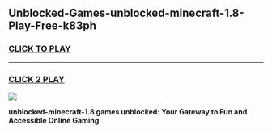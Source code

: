 
## Unblocked-Games-unblocked-minecraft-1.8-Play-Free-k83ph
<h3>
<a href="https://premium76.site?title=unblocked-minecraft-1.8&ref=19M">CLICK TO PLAY</a></h3>
<hr>

<h3>
<a href="https://premium76.site?title=unblocked-minecraft-1.8&ref=19M">CLICK 2 PLAY</a>
  
</h3>

<a href="https://premium76.site?title=unblocked-minecraft-1.8&ref=19M"><img src="https://clearcache.store/games.png"></a>


**unblocked-minecraft-1.8 games unblocked: Your Gateway to Fun and Accessible Online Gaming**
